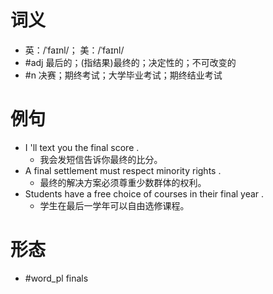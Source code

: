 # 词义
- 英：/ˈfaɪnl/； 美：/ˈfaɪnl/
- #adj 最后的；(指结果)最终的；决定性的；不可改变的
- #n 决赛；期终考试；大学毕业考试；期终结业考试
# 例句
- I 'll text you the final score .
	- 我会发短信告诉你最终的比分。
- A final settlement must respect minority rights .
	- 最终的解决方案必须尊重少数群体的权利。
- Students have a free choice of courses in their final year .
	- 学生在最后一学年可以自由选修课程。
# 形态
- #word_pl finals
